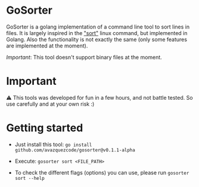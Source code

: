 # GoSorter

GoSorter is a golang implementation of a command line tool to sort lines in files.
It is largely inspired in the ["sort"](https://man7.org/linux/man-pages/man1/sort.1.html) linux command, but implemented in Golang. Also the functionality is not exactly the same (only some features are implemented at the moment).

*Important*: This tool doesn't support binary files at the moment.

# Important

⚠️ This tools was developed for fun in a few hours, and not battle tested. So use carefully and at your own risk :)

# Getting started

- Just install this tool: `go install github.com/avazquezcode/gosorter@v0.1.1-alpha`

- Execute: `gosorter sort <FILE_PATH>`

- To check the different flags (options) you can use, please run `gosorter sort --help`


